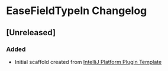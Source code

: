 <!-- Keep a Changelog guide -> https://keepachangelog.com -->

# EaseFieldTypeIn Changelog

## [Unreleased]
### Added
- Initial scaffold created from [IntelliJ Platform Plugin Template](https://github.com/JetBrains/intellij-platform-plugin-template)

